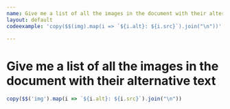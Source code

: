 ```yaml
---
name: Give me a list of all the images in the document with their alternative text
layout: default
codeexample: 'copy($$(img).map(i => `${i.alt}: ${i.src}`).join("\n"))'

---
```


# Give me a list of all the images in the document with their alternative text

```javascript
copy($$('img').map(i => `${i.alt}: ${i.src}`).join("\n"))
```
